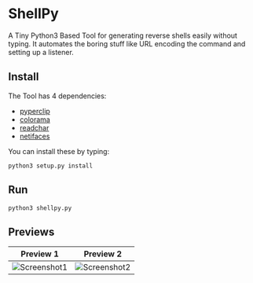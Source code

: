 # ShellPy

A Tiny Python3 Based Tool for generating reverse shells easily without typing. 
It automates the boring stuff like URL encoding the command and setting up a listener.


## Install

The Tool has 4 dependencies:

*   [pyperclip](https://pypi.org/project/pyperclip/)
*   [colorama](https://pypi.org/project/colorama/)
*   [readchar](https://pypi.org/project/readchar/)
*   [netifaces](https://pypi.org/project/netifaces/)

You can install these by typing:

```
python3 setup.py install
```

## Run

```
python3 shellpy.py
```

## Previews

Preview 1             |  Preview 2
:-----------------------:|:-----------------------:
![Screenshot1](https://i.imgur.com/tQIsRrP.png)  |  ![Screenshot2](https://i.imgur.com/Jo7bhnV.png)


